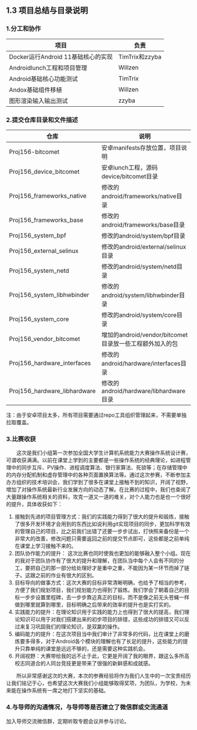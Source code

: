 ## 1.3 项目总结与目录说明
### 1.分工和协作  

| 项目 | 负责 |
| ---- | ---- |
| Docker运行Android 11基础核心的实现| TimTrix和zzyba |
| Androidlunch工程和项目管理 | Willzen |
| Android基础核心功能测试 | TimTrix |
| Andox基础组件移植 |Willzen|
| 图形渲染输入输出测试 |zzyba|

### 2.提交仓库目录和文件描述  

| 仓库 | 说明|
| ------ | ------ |
| Proj156-bitcomet | 安卓manifests存放位置，项目说明 |
| Proj156_device_bitcomet | 安卓lunch工程，源码device/bitcomet目录 |
| Proj156_frameworks_native | 修改的android/frameworks/native目录 |
| Proj156_frameworks_base   | 修改的android/frameworks/base目录 |
| Proj156_system_bpf | 修改的android/system/bpf目录 |
| Proj156_external_selinux | 修改的android/external/selinux目录 |
| Proj156_system_netd | 修改的android/system/netd目录 |
| Proj156_system_libhwbinder | 修改的android/system/libhwbinder目录 |
| Proj156_system_core | 修改的android/system/core目录 |
| Proj156_vendor_bitcomet | 增加的android/vendor/bitcomet目录放一些工程额外加入的包 |
| Proj156_hardware_interfaces | 修改的android/hardware/interfaces目录 |
| Proj156_hardware_libhardware | 修改的android/hardware/libhardware目录 |

注：由于安卓项目太多，所有项目需要通过repo工具组织管理起来，不需要单独拉取覆盖。  

### 3.比赛收获  

&ensp;&ensp;&ensp;&ensp;这次是我们小组第一次参加全国大学生计算机系统能力大赛操作系统设计赛，可谓收获满满。以前在课堂上学到的主要都是一些操作系统的经典理论，如进程管理中的同步互斥、PV操作、进程调度算法、银行家算法、死锁等；在存储管理中的内存分配机制和虚存管理中的各种页面置换算法等。通过这次参赛，不断参加主办方组织的技术培训会，我们学到了很多在课堂上接触不到的知识，开阔了视野，增加了对操作系统最新行业发展方向的动态了解。在比赛的过程中，我们也查阅了大量跟操作系统相关的资料，攻克一道又一道的难关，对个人能力也是也一个很好的提升，具体收获如下：

1. 接触到先进的项目管理方式：我们的实践能力得到了很大的提升和锻炼，接触了很多开发环境才会用到的东西比如说利用git实现项目的同步，更加科学有效的管理自己的项目，比之前我们出错了还要一步步试出，打快照来备份是一个非常大的改善，修改问题只需要返回之前的提交节点即可，这些都是之前单纯在课堂上学习接触不来的。
2. 团队协作能力的提升： 这次比赛也同时使我也更加的能够融入整个小组。现在的我对于团队协作有了很大的提升和理解，在团队当中每个人会有不同的分工，要把自己的那一部分给处理好才是重中之重，不能因为某一环节而掉了链子。这跟之前的作业有很大的区别。
3. 目标导向的做事方式：这次大赛的目标非常清晰明确，也给予了相当的参考，方便了我们规划项目，我们规划能力也得到了锻炼。我们学会了朝着自己的目标一步步设置里程碑，去一步步靠近真正的目标，而不是像之前无头苍蝇一样做到哪里就算到哪里，目标明确之后带来的效率的提升也是实打实的。
4. 实践能力的提升：在理论知识用于实践的能力上也得到了很大的提高，我们理论知识可以用于对我们搭建出来的初步项目的排错，这些成功的排错又可以反过来复习巩固我们的理论知识，是双赢的操作。
5. 编码能力的提升：在这次项目当中我们审计了非常多的代码，比在课堂上的磨炼要多得多，对于Android各个模块的理解也有了长足的提升，这些能力的提升只靠单纯的课堂是远远不够的，还是需要这种实践机会。
6. 开阔视野：大赛带给我的远不止于此，它更是开阔了我的眼界，跟这么多所高校志同道合的人同台竞技更是带来了很强的新鲜感和成就感。

&ensp;&ensp;&ensp;&ensp;所以非常感谢这次的大赛，本次的参赛经验将作为我们人生中的一次宝贵经历让我们铭记于心，也希望这次大赛我们小组能够取得奖项，为团队，为学校，为未来能在操作系统有一席之地打下坚实的基础。

### 4.与导师的沟通情况，与导师等是否建立了微信群或交流通道

加入导师交流微信群，定期听取专题会议并参与讨论。  
